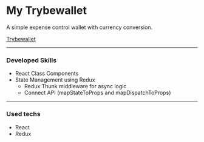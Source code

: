 # My Trybewallet

A simple expense control wallet with currency conversion.

[Trybewallet](https://quiet-semifreddo-9e62cc.netlify.app/ "Trybewallet")

---

### Developed Skills

* React Class Components
* State Management using Redux
  * Redux Thunk middleware for async logic
  * Connect API (mapStateToProps and mapDispatchToProps)
  
---

### Used techs

* React
* Redux



